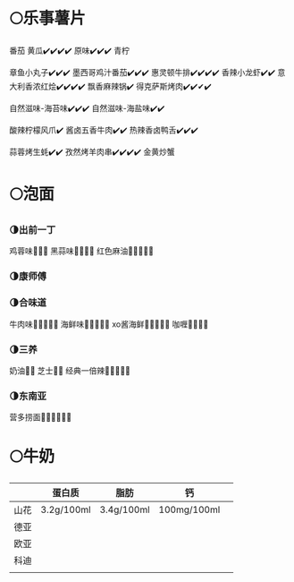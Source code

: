 # 🌕乐事薯片
番茄
黄瓜✔️✔️✔️✔️
原味✔️✔️✔️
青柠

章鱼小丸子✔️✔️✔️
墨西哥鸡汁番茄✔️✔️✔️
惠灵顿牛排✔️✔️✔️✔️
香辣小龙虾✔️✔️
意大利香浓红烩✔️✔️✔️✔️
飘香麻辣锅✔️
得克萨斯烤肉️✔️✔️✔✔️

自然滋味-海苔味✔️✔️✔️
自然滋味-海盐味✔️✔️

酸辣柠檬风爪✔️
酱卤五香牛肉✔️✔️
热辣香卤鸭舌✔️✔️✔️

蒜蓉烤生蚝✔️✔️
孜然烤羊肉串✔️✔️✔️✔️
金黄炒蟹

# 🌕泡面
### 🌗出前一丁
鸡蓉味🦴🦴🦴
黑蒜味🦴🦴🦴🦴
红色麻油🦴🦴🦴🦴🦴
### 🌗康师傅
### 🌗合味道
牛肉味🦴🦴🦴🦴🦴
海鲜味🦴🦴🦴🦴🦴
xo酱海鲜🦴🦴🦴🦴🦴
咖喱🦴🦴🦴🦴
### 🌗三养
奶油🦴🦴
芝士🦴🦴
经典一倍辣🦴🦴🦴🦴🦴
### 🌗东南亚
营多捞面🦴🦴🦴🦴🦴🦴
# 🌕牛奶
|  |蛋白质|脂肪|钙|  |
|:-:|:-:|:-:|:-:|:-:|
|山花|3.2g/100ml|3.4g/100ml|100mg/100ml|  |
|德亚|  |  |  |  |
|欧亚|  |  |  |  |
|科迪|  |  |  |  |
|  |  |  |  |  |
